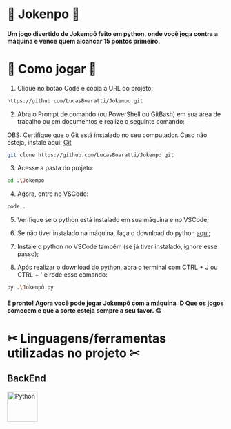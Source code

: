 # 🥌 Jokenpo 🥌

#### Um jogo divertido de Jokempô feito em python, onde você joga contra a máquina e vence quem alcancar 15 pontos primeiro. 

# 🧻 Como jogar 🧻

1. Clique no botão Code e copia a URL do projeto:

```bash
https://github.com/LucasBoaratti/Jokempo.git
```

2. Abra o Prompt de comando (ou PowerShell ou GitBash) em sua área de trabalho ou em documentos e realize o seguinte comando:

OBS: Certifique que o Git está instalado no seu computador. Caso não esteja, instale aqui: [Git](https://git-scm.com/downloads)

```bash 
git clone https://github.com/LucasBoaratti/Jokempo.git
```

3. Acesse a pasta do projeto:

```bash
cd .\Jokempo
```

4. Agora, entre no VSCode:

```bash
code .
```

5. Verifique se o python está instalado em sua máquina e no VSCode;

6. Se não tiver instalado na máquina, faça o download do python [aqui](https://www.python.org/);

7. Instale o python no VSCode também (se já tiver instalado, ignore esse passo);

8. Após realizar o download do python, abra o terminal com CTRL + J ou CTRL + ' e rode esse comando:

```bash
py .\Jokenpô.py
```

#### E pronto! Agora você pode jogar Jokempô com a máquina :D Que os jogos comecem e que a sorte esteja sempre a seu favor. 😉

# ✂ Linguagens/ferramentas utilizadas no projeto ✂

## BackEnd

<img src="https://cdn.jsdelivr.net/gh/devicons/devicon@latest/icons/python/python-original.svg" alt="Python" width="70px" height="70px" />
